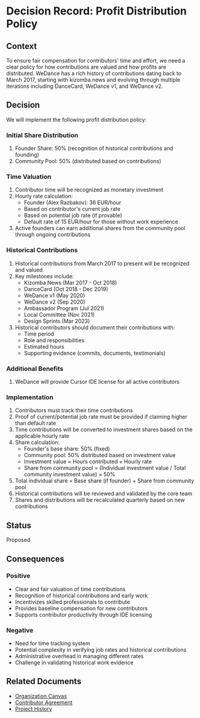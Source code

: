 # Decision Record: Profit Distribution Policy

## Context

To ensure fair compensation for contributors' time and effort, we need a clear policy for how contributions are valued and how profits are distributed. WeDance has a rich history of contributions dating back to March 2017, starting with kizomba.news and evolving through multiple iterations including DanceCard, WeDance v1, and WeDance v2.

## Decision

We will implement the following profit distribution policy:

### Initial Share Distribution

1. Founder Share: 50% (recognition of historical contributions and founding)
2. Community Pool: 50% (distributed based on contributions)

### Time Valuation

1. Contributor time will be recognized as monetary investment
2. Hourly rate calculation:
   - Founder (Alex Razbakov): 36 EUR/hour
   - Based on contributor's current job rate
   - Based on potential job rate (if provable)
   - Default rate of 15 EUR/hour for those without work experience
3. Active founders can earn additional shares from the community pool through ongoing contributions

### Historical Contributions

1. Historical contributions from March 2017 to present will be recognized and valued
2. Key milestones include:
   - Kizomba News (Mar 2017 - Oct 2018)
   - DanceCard (Oct 2018 - Dec 2019)
   - WeDance v1 (May 2020)
   - WeDance v2 (Sep 2020)
   - Ambassador Program (Jul 2021)
   - Local Committee (Nov 2021)
   - Design Sprints (Mar 2023)
3. Historical contributors should document their contributions with:
   - Time period
   - Role and responsibilities
   - Estimated hours
   - Supporting evidence (commits, documents, testimonials)

### Additional Benefits

1. WeDance will provide Cursor IDE license for all active contributors

### Implementation

1. Contributors must track their time contributions
2. Proof of current/potential job rate must be provided if claiming higher than default rate
3. Time contributions will be converted to investment shares based on the applicable hourly rate
4. Share calculation:
   - Founder's base share: 50% (fixed)
   - Community pool: 50% distributed based on investment value
   - Investment value = Hours contributed × Hourly rate
   - Share from community pool = (Individual investment value / Total community investment value) × 50%
5. Total individual share = Base share (if founder) + Share from community pool
6. Historical contributions will be reviewed and validated by the core team
7. Shares and distributions will be recalculated quarterly based on new contributions

## Status

Proposed

## Consequences

### Positive

- Clear and fair valuation of time contributions
- Recognition of historical contributions and early work
- Incentivizes skilled professionals to contribute
- Provides baseline compensation for new contributors
- Supports contributor productivity through IDE licensing

### Negative

- Need for time tracking system
- Potential complexity in verifying job rates and historical contributions
- Administrative overhead in managing different rates
- Challenge in validating historical work evidence

## Related Documents

- [Organization Canvas](/docs/content/20.business/2.organization-canvas.md)
- [Contributor Agreement](/docs/content/40.operations/contributor-agreement.md)
- [Project History](/docs/content/20.business/1.history.md)
